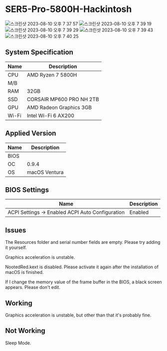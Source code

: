 # SER5-Pro-5800H-Hackintosh
![스크린샷 2023-08-10 오후 7 37 57](https://github.com/yopoplay/Beelink-SER5-Pro-5800H-Hackintosh/assets/105102345/08835b25-6f25-4bf3-a23d-4ea10368d67c)
![스크린샷 2023-08-10 오후 7 39 19](https://github.com/yopoplay/Beelink-SER5-Pro-5800H-Hackintosh/assets/105102345/a2a7c20c-2722-4fcd-98bd-e983c7395100)
![스크린샷 2023-08-10 오후 7 39 29](https://github.com/yopoplay/Beelink-SER5-Pro-5800H-Hackintosh/assets/105102345/804e7d4d-bdb1-4440-b205-4636396d4a53)
![스크린샷 2023-08-10 오후 7 39 43](https://github.com/yopoplay/Beelink-SER5-Pro-5800H-Hackintosh/assets/105102345/7f27b72a-d4a0-4a4f-ac85-16521f409c46)
![스크린샷 2023-08-10 오후 7 40 25](https://github.com/yopoplay/Beelink-SER5-Pro-5800H-Hackintosh/assets/105102345/ea8ab070-5b63-42fa-a313-60de90ac7e5e)

## System Specification
| Name | Description |
| - | - |
| CPU | AMD Ryzen 7 5800H |
| M/B |  |
| RAM | 32GB |
| SSD | CORSAIR MP600 PRO NH 2TB |
| GPU | AMD Radeon Graphics 3GB |
| Wi-Fi | Intel Wi-Fi 6 AX200 |

## Applied Version
| Name | Description |
| - | - |
| BIOS |  |
| OC | 0.9.4 |
| OS | macOS Ventura |

## BIOS Settings
| Name | Description |
| - | - |
| ACPI Settings -> Enabled ACPI Auto Configuration | Enabled |

## Issues
The Resources folder and serial number fields are empty. Please try adding it yourself.

Graphics acceleration is unstable.

NootedRed.kext is disabled. Please activate it again after the installation of macOS is finished.

If I change the memory value of the frame buffer in the BIOS, a black screen appears. Please don't edit.

## Working
Graphics acceleration is unstable, but other than that it's probably fine.

## Not Working
Sleep Mode.
